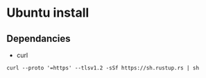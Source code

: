 # Ubuntu install
## Dependancies
* curl

`curl --proto '=https' --tlsv1.2 -sSf https://sh.rustup.rs | sh`